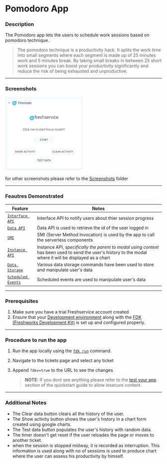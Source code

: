# Pomodoro App

### Description

The Pomodoro app lets the users to schedule work sessions based on pomodoro technique.

> The pomodoro technique is a productivity hack. It splits the work time into small segments where each segment is made up of 25 minutes work and 5 minutes break. By taking small breaks in between 25 short work sessions you can boost your productivity significantly and reduce the risk of being exhausted and unproductive.

* * *

### Screenshots

<img src="./Screenshots/App Face.png" width="250">  

for other screenshots please refer to the [Screenshots](\Screenshots) folder

* * *

### Feautres Demonstrated

| Feature | Notes |
| --- | --- |
| [`Interface API`](https://developer.freshservice.com/docs/interface/) | Interface API to notify users about thier session progress|
| [`Data API`](https://developer.freshservice.com/docs/data-api/) | Data API is used to retrieve the id of the user logged in |
| [`SMI`](https://developer.freshservice.com/docs/server-method-invocation/) | SMI  (Server Method Invocation) is used by the app to call the serverless components|
| [`Instance API`](https://developer.freshservice.com/docs/instance-api/#parenttomodal) | Instance API, _specifically the parent to modal using context_ has been used to send the user's history to the modal where it will be displayed as a chart|
| [`Data Storage`](https://developer.freshservice.com/docs/data-storage/) | Various data storage commands have been used to store and manipulate user's data |
| [`Scheduled Events`](https://developer.freshservice.com/docs/scheduled-events/) | Scheduled events are used to manipulate user's data |

* * *

### Prerequisites

1. Make sure you have a trial Freshservice account created
2. Ensure that your [Development environment](https://developer.freshservice.com/docs/quick-start/) along with the [FDK (Freshworks Development Kit)](https://developer.freshservice.com/docs/freshworks-cli/) is set up and configured properly.

* * *

### Procedure to run the app

1. Run the app locally using the [`fdk run`](https://developers.freshchat.com/v2/docs/freshworks-cli/#run) command.
2. Navigate to the tickets page and select any ticket
3. Append `?dev=true` to the URL to see the changes

    > **NOTE:** If you dont see anything please refer to the [test your app](https://developer.freshservice.com/docs/quick-start/) section of the quickstart guide to allow insecure content.

* * *

### Additional Notes

* The Clear data button clears all the history of the user.
* The Show activity button shows the user's history in a chart form created using google charts.
* The Test data button populates the user's history with random data.
* The timer doesn't get reset if the user reloades the page or moves to another ticket.
* when the session is stopped midway, it is recorded as interruption. This information is used along with no of sessions is used to produce chart where the user can assess his productivity by himself.
